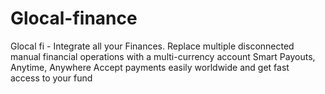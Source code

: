 # Glocal-finance
Glocal fi - Integrate all your Finances. Replace multiple disconnected manual financial operations with a multi-currency account  Smart Payouts, Anytime, Anywhere Accept payments easily worldwide and get fast access to your fund
